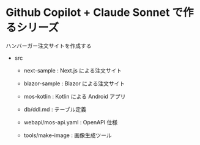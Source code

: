 # Github Copilot + Claude Sonnet で作るシリーズ

ハンバーガー注文サイトを作成する

- src
    - next-sample : Next.js による注文サイト
    - blazor-sample : Blazor による注文サイト
    - mos-kotlin : Kotlin による Android アプリ

    - db/ddl.md : テーブル定義
    - webapi/mos-api.yaml : OpenAPI 仕様
    
    - tools/make-image : 画像生成ツール
    